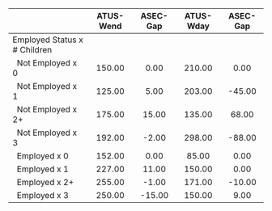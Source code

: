 
|                      |    ATUS-Wend |     ASEC-Gap |    ATUS-Wday |     ASEC-Gap |
| -------------------- | :----------: | :----------: | :----------: | :----------: |
| Employed Status x # Children |              |              |              |              |
| &nbsp;&nbsp;Not Employed x 0 |       150.00 |         0.00 |       210.00 |         0.00 |
| &nbsp;&nbsp;Not Employed x 1 |       125.00 |         5.00 |       203.00 |       -45.00 |
| &nbsp;&nbsp;Not Employed x 2+ |       175.00 |        15.00 |       135.00 |        68.00 |
| &nbsp;&nbsp;Not Employed x 3 |       192.00 |        -2.00 |       298.00 |       -88.00 |
| &nbsp;&nbsp;Employed x 0 |       152.00 |         0.00 |        85.00 |         0.00 |
| &nbsp;&nbsp;Employed x 1 |       227.00 |        11.00 |       150.00 |         0.00 |
| &nbsp;&nbsp;Employed x 2+ |       255.00 |        -1.00 |       171.00 |       -10.00 |
| &nbsp;&nbsp;Employed x 3 |       250.00 |       -15.00 |       150.00 |         9.00 |

